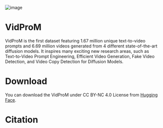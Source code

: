 ![image](https://github.com/WangWenhao0716/VidProM/blob/main/teasor.png)

# VidProM
VidProM is the first dataset featuring 1.67 million unique text-to-video prompts and 6.69 million videos generated from 4 different state-of-the-art diffusion models. It inspires many exciting new research areas, such as Text-to-Video Prompt Engineering, Efficient Video Generation, Fake Video Detection, and Video Copy Detection for Diffusion Models.

# Download
You can download the VidProM under CC BY-NC 4.0 License from [Hugging Face](https://huggingface.co/datasets/WenhaoWang/VidProM).

# Citation
